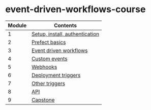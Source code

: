 # event-driven-workflows-course

|Module|Contents|
|--|---|
| 1| [Setup, install, authentication](./module_1)|
| 2| [Prefect basics](./module_2)|
| 3| [Event driven workflows](./module_3)|
| 4| [Custom events](./module_4)|
| 5| [Webhooks](./module_5)|
| 6| [Deployment triggers](./module_6)|
| 7| [Other triggers](./module_7)|
| 8| [API](./module_8)|
| 9| [Capstone](./module_9)|
